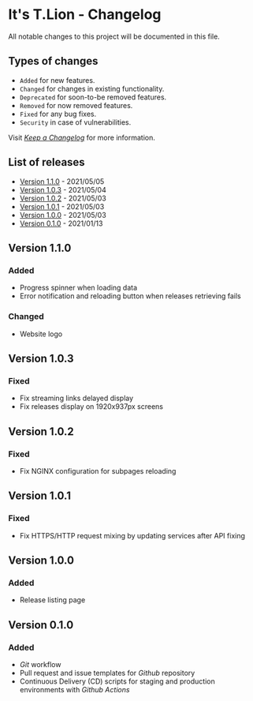 # It's T.Lion - Changelog

All notable changes to this project will be documented in this file.

## Types of changes

- `Added` for new features.
- `Changed` for changes in existing functionality.
- `Deprecated` for soon-to-be removed features.
- `Removed` for now removed features.
- `Fixed` for any bug fixes.
- `Security` in case of vulnerabilities.

Visit [_Keep a Changelog_][changelog] for more information.

## List of releases

- [Version 1.1.0](#v1.1.0) - 2021/05/05
- [Version 1.0.3](#v1.0.3) - 2021/05/04
- [Version 1.0.2](#v1.0.2) - 2021/05/03
- [Version 1.0.1](#v1.0.1) - 2021/05/03
- [Version 1.0.0](#v1.0.0) - 2021/05/03
- [Version 0.1.0](#v0.1.0) - 2021/01/13

## Version 1.1.0 <a name="v1.1.0"></a>

### Added

- Progress spinner when loading data
- Error notification and reloading button when releases retrieving fails

### Changed

- Website logo

## Version 1.0.3 <a name="v1.0.3"></a>

### Fixed

- Fix streaming links delayed display
- Fix releases display on 1920x937px screens

## Version 1.0.2 <a name="v1.0.2"></a>

### Fixed

- Fix NGINX configuration for subpages reloading

## Version 1.0.1 <a name="v1.0.1"></a>

### Fixed

- Fix HTTPS/HTTP request mixing by updating services after API fixing

## Version 1.0.0 <a name="v1.0.0"></a>

### Added

- Release listing page

## Version 0.1.0 <a name="v0.1.0"></a>

### Added

- _Git_ workflow
- Pull request and issue templates for _Github_ repository
- Continuous Delivery (CD) scripts for staging and production environments with _Github Actions_

[changelog]: https://keepachangelog.com/en/1.1.0/
